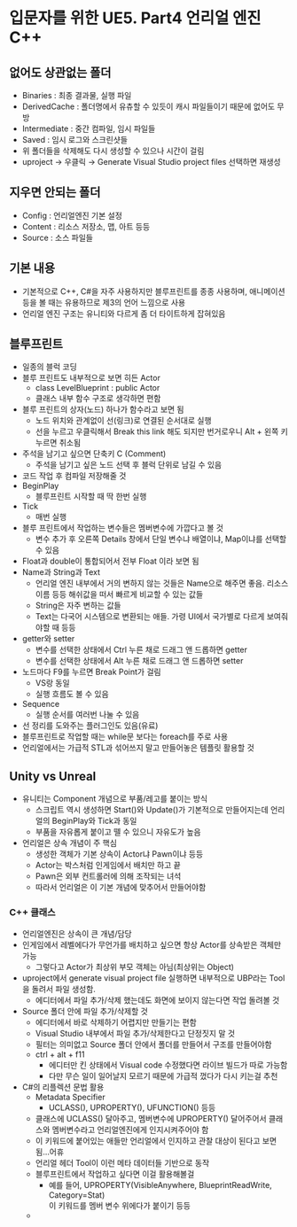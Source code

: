 # 입문자를 위한 UE5. Part4 언리얼 엔진 C++

## 없어도 상관없는 폴더

- Binaries : 최종 결과물, 실행 파일
- DerivedCache : 폴더명에서 유츄할 수 있듯이 캐시 파일들이기 때문에 없어도 무방
- Intermediate : 중간 컴파일, 임시 파일들
- Saved : 임시 로그와 스크린샷들
- 위 폴더들을 삭제해도 다시 생성할 수 있으나 시간이 걸림
- uproject → 우클릭 → Generate Visual Studio project files 선택하면 재생성

## 지우면 안되는 폴더

- Config : 언리얼엔진 기본 설정
- Content : 리소스 저장소, 맵, 아트 등등
- Source : 소스 파일들

## 기본 내용

- 기본적으로 C++, C#을 자주 사용하지만 블루프린트를 종종 사용하며, 애니메이션 등을 볼 때는 유용하므로 제3의 언어 느낌으로 사용
- 언리얼 엔진 구조는 유니티와 다르게 좀 더 타이트하게 잡혀있음

## 블루프린트

- 일종의 블럭 코딩
- 블루 프린트도 내부적으로 보면 히든 Actor
  - class LevelBlueprint : public Actor
  - 클래스 내부 함수 구조로 생각하면 편함
- 블루 프린트의 상자(노드) 하나가 함수라고 보면 됨
  - 노드 위치와 관계없이 선(링크)로 연결된 순서대로 실행
  - 선을 누르고 우클릭해서 Break this link 해도 되지만 번거로우니 Alt + 왼쪽 키 누르면 취소됨
- 주석을 남기고 싶으면 단축키 C (Comment)
  - 주석을 남기고 싶은 노드 선택 후 블럭 단위로 남길 수 있음
- 코드 작업 후 컴파일 저장해줄 것
- BeginPlay
  - 블루프린트 시작할 때 딱 한번 실행
- Tick
  - 매번 실행
- 블루 프린트에서 작업하는 변수들은 멤버변수에 가깝다고 볼 것
  - 변수 추가 후 오른쪽 Details 창에서 단일 변수냐 배열이냐, Map이냐를 선택할 수 있음
- Float과 double이 통합되어서 전부 Float 이라 보면 됨
- Name과 String과 Text
  - 언리얼 엔진 내부에서 거의 변하지 않는 것들은 Name으로 해주면 좋음. 리소스 이름 등등 해쉬값을 떠서 빠르게 비교할 수 있는 값들
  - String은 자주 변하는 값들
  - Text는 다국어 시스템으로 변환되는 애들. 가령 UI에서 국가별로 다르게 보여줘야할 때 등등
- getter와 setter
  - 변수를 선택한 상태에서 Ctrl 누른 채로 드래그 앤 드롭하면 getter
  - 변수를 선택한 상태에서 Alt 누른 채로 드래그 앤 드롭하면 setter
- 노드마다 F9를 누르면 Break Point가 걸림
  - VS랑 동일
  - 실행 흐름도 볼 수 있음
- Sequence
  - 실행 순서를 여러번 나눌 수 있음
- 선 정리를 도와주는 플러그인도 있음(유료)
- 블루프린트로 작업할 때는 while문 보다는 foreach를 주로 사용
- 언리얼에서는 가급적 STL과 섞어쓰지 말고 만들어놓은 템플릿 활용할 것


## Unity vs Unreal

- 유니티는 Component 개념으로 부품/레고를 붙이는 방식
  - 스크립트 역시 생성하면 Start()와 Update()가 기본적으로 만들어지는데 언리얼의 BeginPlay와 Tick과 동일
  - 부품을 자유롭게 붙이고 뗄 수 있으니 자유도가 높음
- 언리얼은 상속 개념이 주 핵심
  - 생성한 객체가 기본 상속이 Actor냐 Pawn이냐 등등
  - Actor는 박스처럼 인게임에서 배치만 하고 끝
  - Pawn은 외부 컨트롤러에 의해 조작되는 녀석
  - 따라서 언리얼은 이 기본 개념에 맞추어서 만들어야함


### C++ 클래스

- 언리얼엔진은 상속이 큰 개념/담당
- 인게임에서 레벨에다가 무언가를 배치하고 싶으면 항상 Actor를 상속받은 객체만 가능
  - 그렇다고 Actor가 최상위 부모 객체는 아님(최상위는 Object)
- uproject에서 generate visual project file 실행하면 내부적으로 UBP라는 Tool을 돌려서 파일 생성함.
  - 에디터에서 파일 추가/삭제 했는데도 화면에 보이지 않는다면 작업 돌려볼 것
- Source 폴더 안에 파일 추가/삭제할 것
  - 에디터에서 바로 삭제하기 어렵지만 만들기는 편함
  - Visual Studio 내부에서 파일 추가/삭제한다고 단정짓지 말 것
  - 필터는 의미없고 Source 폴더 안에서 폴더를 만들어서 구조를 만들어야함
  - ctrl + alt + f11
    - 에디터만 킨 상태에서 Visual code 수정했다면 라이브 빌드가 따로 가능함
    - 다만 무슨 일이 일어날지 모르기 때문에 가급적 껐다가 다시 키는걸 추천
- C#의 리플렉션 문법 활용
  - Metadata Specifier
    - UCLASS(), UPROPERTY(), UFUNCTION() 등등
  - 클래스에 UCLASS() 달아주고, 멤버변수에 UPROPERTY() 달어주어서 클래스와 멤버변수라고 언리얼엔진에게 인지시켜주어야 함
  - 이 키워드에 붙어있는 애들만 언리얼에서 인지하고 관찰 대상이 된다고 보면 됨...어휴
  - 언리얼 헤더 Tool이 이런 메타 데이터들 기반으로 동작
  - 블루프린트에서 작업하고 싶다면 이걸 활용해볼걸
    - 예를 들어, UPROPERTY(VisibleAnywhere, BlueprintReadWrite, Category=Stat)   
    이 키워드를 멤버 변수 위에다가 붙이기 등등
  - 